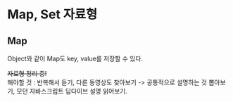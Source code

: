 # Map, Set 자료형

## Map

Object와 같이 Map도 key, value를 저장할 수 있다.

~~자료형 정리 중!~~  
해야할 것 : 반복해서 듣기, 다른 동영상도 찾아보기 -> 공통적으로 설명하는 것 뽑아보기, 모던 자바스크립트 딥다이브 설명 읽어보기.
